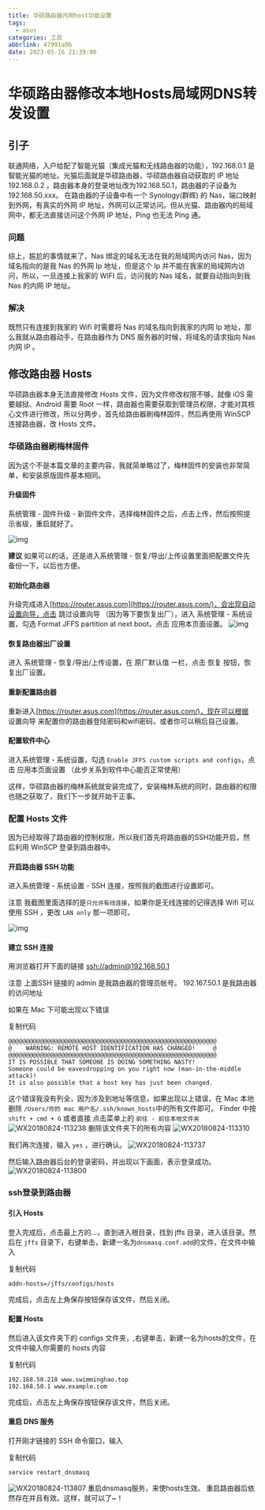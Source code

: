 ```yaml
---
title: 华硕路由器内网host功能设置
tags:
  - asus
categories: 工具
abbrlink: 47991a9b
date: 2023-05-16 21:39:00
---
```


# 华硕路由器修改本地Hosts局域网DNS转发设置

## 引子

联通网络，入户给配了智能光猫（集成光猫和无线路由器的功能），192.168.0.1 是智能光猫的地址。光猫后面就是华硕路由器，华硕路由器自动获取的 IP 地址 192.168.0.2 ，路由器本身的登录地址改为192.168.50.1，路由器的子设备为192.168.50.xxx。
在路由器的子设备中有一个 Synology(群辉) 的 Nas，端口映射到外网，有真实的外网 IP 地址，外网可以正常访问。但从光猫、路由器内的局域网中，都无法直接访问这个外网 IP 地址，Ping 也无法 Ping 通。

### 问题

综上，尴尬的事情就来了，Nas 绑定的域名无法在我的局域网内访问 Nas，因为域名指向的是我 Nas 的外网 Ip 地址，但是这个 Ip 并不能在我家的局域网内访问，所以，一旦连接上我家的 WIFI 后，访问我的 Nas 域名，就要自动指向到我 Nas 的内网 IP 地址。

### 解决

既然只有连接到我家的 Wifi 时需要将 Nas 的域名指向到我家的内网 Ip 地址，那么我就从路由器动手，在路由器作为 DNS 服务器的时候，将域名的请求指向 Nas 内网 IP 。

## 修改路由器 Hosts

华硕路由器本身无法直接修改 Hosts 文件，因为文件修改权限不够，就像 iOS 需要越狱、Android 需要 Root 一样，路由器也需要获取到管理员权限，才能对其核心文件进行修改，所以分两步，首先给路由器刷梅林固件，然后再使用 WinSCP 连接路由器，改 Hosts 文件。

### 华硕路由器刷梅林固件

因为这个不是本篇文章的主要内容，我就简单略过了，梅林固件的安装也非常简单，和安装原版固件基本相同。

#### 升级固件

系统管理 - 固件升级 - 新固件文件，选择梅林固件之后，点击上传，然后按照提示省级，重启就好了。

![img](https://cdn.jsdelivr.net/gh/swimminghao/picture@main/img/GFCI79_20230517001806.png)

**建议**
如果可以的话，还是进入系统管理 - 恢复/导出/上传设置里面把配置文件先备份一下，以后也方便。

#### 初始化路由器

升级完成进入[https://router.asus.com](https://router.asus.com/)，会出现自动设置向导，点击 跳过设置向导 （因为等下要恢复出厂），进入 系统管理 - 系统设置，勾选 Format JFFS partition at next boot，点击 应用本页面设置。
![img](https://cdn.jsdelivr.net/gh/swimminghao/picture@main/img/N1jG4O_20230517001823.png)

#### 恢复路由器出厂设置

进入 系统管理 - 恢复/导出/上传设置，在 原厂默认值 一栏，点击 恢复 按钮，恢复出厂设置。

#### 重新配置路由器

重新进入[https://router.asus.com](https://router.asus.com/)，现在可以根据 设置向导 来配置你的路由器登陆密码和wifi密码，或者你可以稍后自己设置。

#### 配置软件中心

进入系统管理 - 系统设置，勾选 `Enable JFFS custom scripts and configs`，点击 应用本页面设置 （此步关系到软件中心能否正常使用）

这样，华硕路由器的梅林系统就安装完成了，安装梅林系统的同时，路由器的权限也随之获取了，我们下一步就开始干正事。

### 配置 Hosts 文件

因为已经取得了路由器的控制权限，所以我们首先将路由器的SSH功能开启，然后利用 WinSCP 登录到路由器中。

#### 开启路由器 SSH 功能

进入系统管理 - 系统设置 - SSH 连接，按照我的截图进行设置即可。

注意
我截图里面选择的是`只允许有线连接`，如果你是无线连接的记得选择 Wifi 可以使用 SSH ，更改 `LAN only` 那一项即可。



![img](https://cdn.jsdelivr.net/gh/swimminghao/picture@main/img/Eilylb_20230517001845.png)

#### 建立 SSH 连接

用浏览器打开下面的链接
[ssh://admin@192.168.50.1](ssh://admin@192.168.50.1)

注意
上面SSH 链接的 admin 是我路由器的管理员帐号。
192.167.50.1 是我路由器的访问地址

如果在 Mac 下可能出现以下错误

复制代码

```
@@@@@@@@@@@@@@@@@@@@@@@@@@@@@@@@@@@@@@@@@@@@@@@@@@@@@@@@@@@
@    WARNING: REMOTE HOST IDENTIFICATION HAS CHANGED!     @
@@@@@@@@@@@@@@@@@@@@@@@@@@@@@@@@@@@@@@@@@@@@@@@@@@@@@@@@@@@
IT IS POSSIBLE THAT SOMEONE IS DOING SOMETHING NASTY!
Someone could be eavesdropping on you right now (man-in-the-middle attack)!
It is also possible that a host key has just been changed.
```

这个错误我没有列全，因为涉及到地址等信息，如果出现以上错误，在 Mac 本地删除 `/Users/你的 mac 用户名/.ssh/known_hosts`中的所有文件即可。
Finder 中按 `shift + cmd + G` 或者直接 点击菜单上的 `前往 - 前往本地文件夹`
![WX20180824-113238](https://cdn.jsdelivr.net/gh/swimminghao/picture@main/img/qkLEo7_20230517002003.png)
删除该文件夹下的所有内容
![WX20180824-113310](https://cdn.jsdelivr.net/gh/swimminghao/picture@main/img/cI8Lvs_20230517002026.png)

我们再次连接，输入 `yes` ，进行确认。
![WX20180824-113737](https://cdn.jsdelivr.net/gh/swimminghao/picture@main/img/xjIiMx_20230517002038.png)

然后输入路由器后台的登录密码，并出现以下画面，表示登录成功。
![WX20180824-113800](https://cdn.jsdelivr.net/gh/swimminghao/picture@main/img/vbpbzH_20230517002053.png)

### ssh登录到路由器

#### 引入 Hosts

登入完成后，点击最上方的…，直到进入根目录，找到 jffs 目录，进入该目录。然后在 `jffs` 目录下，右键单击，新建一名为`dnsmasq.conf.add`的文件，在文件中输入

复制代码

```
addn-hosts=/jffs/configs/hosts
```

完成后，点击左上角保存按钮保存该文件，然后关闭。

#### 配置 Hosts

然后进入该文件夹下的 configs 文件夹，,右键单击，新建一名为hosts的文件，在文件中输入你需要的 hosts 内容

复制代码

```
192.168.50.218 www.swimminghao.top
192.168.50.1 www.example.com
```

完成后，点击左上角保存按钮保存该文件，然后关闭。

#### 重启 DNS 服务

打开刚才链接的 SSH 命令窗口，输入

复制代码

```
service restart_dnsmasq
```

![WX20180824-113807](https://cdn.jsdelivr.net/gh/swimminghao/picture@main/img/ZGGkEm_20230517002218.png)
重启dnsmasq服务，来使hosts生效。
重启路由器后依然存在并且有效。这样，就可以了~！
